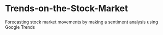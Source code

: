 # Trends-on-the-Stock-Market
Forecasting stock market movements by making a sentiment analysis using Google Trends
